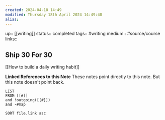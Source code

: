 ```yaml
---
created: 2024-04-18 14:49
modified: Thursday 18th April 2024 14:49:48
alias:
---
```

up::  [[writing]]
status:: completed
tags:: #writing
medium:: #source/course
links::

## Ship 30 For 30


[[How to build a daily writing habit]]

**Linked References to this Note**
These notes point directly to this note. But this note doesn't point back.
```dataview
LIST
FROM [[#]]
and !outgoing([[#]])
and -#map

SORT file.link asc
```
